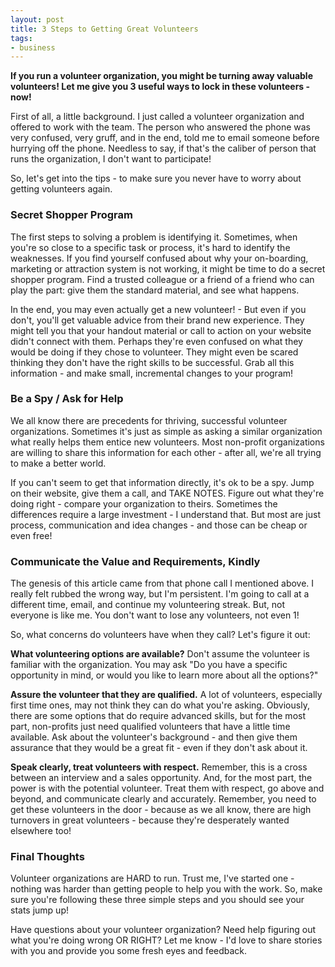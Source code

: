 ```yaml
---
layout: post
title: 3 Steps to Getting Great Volunteers
tags:
- business
---
```


**If you run a volunteer organization, you might be turning away valuable volunteers!  Let me give you 3 useful ways to lock in these volunteers - now!**

First of all, a little background.  I just called a volunteer organization and offered to work with the team.  The person who answered the phone was very confused, very gruff, and in the end, told me to email someone before hurrying off the phone.  Needless to say, if that's the caliber of person that runs the organization, I don't want to participate!  

So, let's get into the tips - to make sure you never have to worry about getting volunteers again.

### Secret Shopper Program

The first steps to solving a problem is identifying it.  Sometimes, when you're so close to a specific task or process, it's hard to identify the weaknesses.  If you find yourself confused about why your on-boarding, marketing or attraction system is not working, it might be time to do a secret shopper program.  Find a trusted colleague or a friend of a friend who can play the part: give them the standard material, and see what happens.  

In the end, you may even actually get a new volunteer! - But even if you don't, you'll get valuable advice from their brand new experience.  They might tell you that your handout material or call to action on your website didn't connect with them.  Perhaps they're even confused on what they would be doing if they chose to volunteer.  They might even be scared thinking they don't have the right skills to be successful.  Grab all this information - and make small, incremental changes to your program!

### Be a Spy / Ask for Help

We all know there are precedents for thriving, successful volunteer organizations.  Sometimes it's just as simple as asking a similar organization what really helps them entice new volunteers.  Most non-profit organizations are willing to share this information for each other - after all, we're all trying to make a better world.  

If you can't seem to get that information directly, it's ok to be a spy.  Jump on their website, give them a call, and TAKE NOTES.  Figure out what they're doing right - compare your organization to theirs.  Sometimes the differences require a large investment - I understand that.  But most are just process, communication and idea changes - and those can be cheap or even free!

### Communicate the Value and Requirements, Kindly

The genesis of this article came from that phone call I mentioned above.  I really felt rubbed the wrong way, but I'm persistent.  I'm going to call at a different time, email, and continue my volunteering streak.  But, not everyone is like me.  You don't want to lose any volunteers, not even 1!  

So, what concerns do volunteers have when they call?  Let's figure it out:

**What volunteering options are available?**
Don't assume the volunteer is familiar with the organization.  You may ask "Do you have a specific opportunity in mind, or would you like to learn more about all the options?"

**Assure the volunteer that they are qualified.**
A lot of volunteers, especially first time ones, may not think they can do what you're asking.  Obviously, there are some options that do require advanced skills, but for the most part, non-profits just need qualified volunteers that have a little time available.  Ask about the volunteer's background - and then give them assurance that they would be a great fit - even if they don't ask about it.

**Speak clearly, treat volunteers with respect.**
Remember, this is a cross between an interview and a sales opportunity.  And, for the most part, the power is with the potential volunteer.  Treat them with respect, go above and beyond, and communicate clearly and accurately.  Remember, you need to get these volunteers in the door - because as we all know, there are high turnovers in great volunteers - because they're desperately wanted elsewhere too!

### Final Thoughts

Volunteer organizations are HARD to run.  Trust me, I've started one - nothing was harder than getting people to help you with the work.  So, make sure you're following these three simple steps and you should see your stats jump up!

Have questions about your volunteer organization?  Need help figuring out what you're doing wrong OR RIGHT? Let me know - I'd love to share stories with you and provide you some fresh eyes and feedback.
